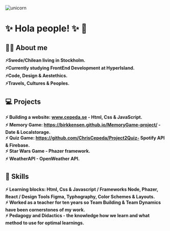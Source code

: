 ![unicorn](https://user-images.githubusercontent.com/90833582/149617898-5cc94713-27d2-4d51-951b-4d1a9198a6c6.jpg)

# :sparkles:	 Hola people! :sparkles:	 :unicorn:
## :superhero_woman: About me
 **:zap:Swede/Chilean living in Stockholm.**<br>
 **:zap:Currently studying FrontEnd Development at HyperIsland.** <br>
 **:zap:Code, Design & Aestethics.** <br>
  **:zap:Travels, Cultures & Peoples.**


## :computer:	 Projects 
 **:zap: Building a website: www.cepeda.se - Html, Css & JavaScript.**<br>
  **:zap: Memory Game: https://birkkensen.github.io/MemoryGame-project/ - Date & Localstorage.**<br>
    **:zap: Quiz Game: https://github.com/ChrisCepeda/Project2Quiz- Spotify API & Firebase.**<br>
      **:zap: Star Wars Game - Phazer framework.**<br>
        **:zap: WeatherAPI - OpenWeather API.**<br>
  
## :mechanical_arm: Skills
 **:zap: Learning blocks: Html, Css & Javascript / Frameworks Node, Phazer, React / Design Tools Figma, Typhography, Color Schemes & Layouts.**   <br> 
 **:zap: Worked as a teacher for ten years so Team Building & Team Dynamics have been cornerstones of my work.** <br>
  **:zap: Pedagogy and Didactics - the knowledge how we learn and what method to use for optimal learnings.** 
 
